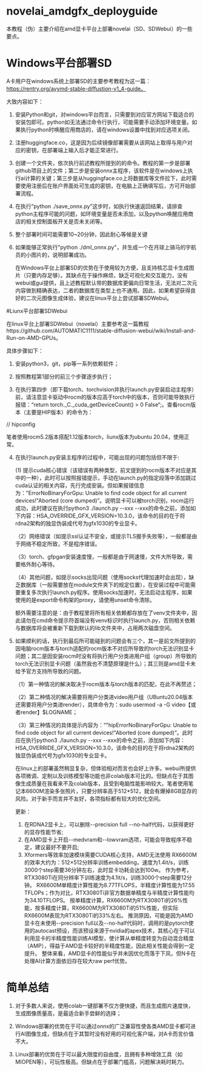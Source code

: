 # novelai_amdgfx_deployguide

本教程（伪）主要介绍在amd显卡平台上部署novelai（SD、SDWebui）的一些要点。

# Windows平台部署SD

A卡用户在windows系统上部署SD的主要参考教程为这一篇：https://rentry.org/ayymd-stable-diffustion-v1_4-guide。

大致内容如下：

1. 安装Python和git，对windows平台而言，只需要到对应官方网站下载适合的安装包即可。python如无法通过命令行执行，可能需要手动添加环境变量。如果执行python时唤醒应用商店的，请在windows设置中找到对应选项关闭。

2. 注册huggingface.co，这是因为后续镜像部署需要从该网站上取得与用户对应的密钥，在部署端上输入后才能正常进行。

3. 创建一个文件夹，依次执行前述教程所提到的的命令。教程的第一步是部署github项目上的文件；第二步是安装onnx主程序，该软件是在windows上执行ai计算的关键；第三步是从huggingface.co上将数据库等文件拉下，此时需要使用注册后在账户界面处可生成的密钥，在电脑上正确填写后，方可开始部署流程。

4. 在执行“python ./save_onnx.py”这步时，如执行快速返回结果，请排查python主程序可能的问题，如环境变量是否未添加，以及python唤醒应用商店的相关控制面板开关是否未关闭等。

5. 整个部署时间可能需要10~20分钟，因此耐心等候是关键

6. 如果能够正常执行"python ./dml_onnx.py"，并生成一个在月球上骑马的宇航员的小图片的，说明部署成功。

   在Windows平台上部署SD的优势在于使用较为方便，且支持核芯显卡生成图片（只要内存足够）。其缺点在于操作麻烦，缺乏可视化和交互能力，没有webui或gui提供，且上述教程默认带的数据库更偏向日常生活，无法对二次元内容做到精确表达，二者的数据库在类型上也不通用。因此，如果希望获得良好的二次元图像生成体验，建议在linux平台上尝试部署SDWebui。

#Liunx平台部署SDWebui

在linux平台上部署SDWebui（novelai）主要参考这一篇教程https://github.com/AUTOMATIC1111/stable-diffusion-webui/wiki/Install-and-Run-on-AMD-GPUs。

具体步骤如下：

1. 安装python3，git，pip等一系列依赖软件；

2. 按照教程第1部分的前三个步骤逐步执行；

3. 在执行第四步（即下载torch、torchvision并执行launch.py安装启动主程序）前，请注意显卡驱动中rocm的版本应高于torch中的版本，否则可能导致执行报错：“return torch._C._cuda_getDeviceCount() > 0 False“;。查看rocm版本（主要是HIP版本）的命令为：

// hipconfig

笔者使用rocm5.2版本搭配1.12版本torch，liunx版本为ubuntu 20.04，使用正常。

4. 在执行launch.py安装主程序的过程中，可能出现的问题包括但不限于:
  
    (1) 提示cuda核心错误（该错误有两种类型，前文提到的rocm版本不对应是其中的一种），此时可以按照报错提示，手动在launch.py的指定段落中添加跳过cuda认证的相关内容，先行完成安装。但如果报错信息为：”ErrorNoBinaryForGpu: Unable to find code object for all current devices!"Aborted (core dumped)”。说明显卡可以被torch识别，rocm运行成功，此时建议在执行python3 ./launch.py --xxx --xxx的命令之前，添加如下内容：HSA_OVERRIDE_GFX_VERSION=10.3.0，该命令的目的在于将rdna2架构的独显伪装成代号为gfx1030的专业显卡。
   
   （2）网络错误（如提示ssl认证不安全，或提示TLS握手失败等），一般都是由于网络不稳定所致，不是程序错误。
   
   （3）torch、gfpgan安装速度慢，一般都是由于网速慢，文件大所导致，需要格外耐心等待。
   
   （4）其他问题，如提示socks出现问题（使用socks代理加速时会出现），缺乏数据库（一般需要放在module文件夹下的规定位置），在安装过程中可能需要重复多次执行launch.py程序。使用socks加速时，无法启动主程序，如果使用的是export命令构架的proxy，请使用unset命令清除。
  
    额外需要注意的是：由于教程里将所有相关依赖都存放在了venv文件夹中，因此请勿在cmd命令提示符首端没有venv标识时执行launch.py，否则相关依赖与数据库将会被重新下载到默认的lib文件夹中，占用两次磁盘空间。

5. 如果顺利的话，执行到最后所可能碰到的问题会有三个，其一是前文所提到的因电脑rocm版本与torch适配的rocm版本不对应所导致的torch无法识别显卡问题；其二是因安装rocm时没有将执行用户分类进用户组（group）所导致的torch无法识别显卡问题（虽然我也不清楚原理是什么）；其三则是amd显卡未给予官方支持所导致的问题。
  
   （1）第一种情况的解决取决于rocm版本与torch版本的匹配，在此不再赘述；
    
   （2）第二种情况的解决需要将用户分类进video用户组（UBuntu20.04版本还需要将用户分类进render），具体命令为：sudo usermod -a -G video【或者render】$LOGNAME；
   
   （3）第三种情况的具体提示内容为：“"hipErrorNoBinaryForGpu: Unable to find code object for all current devices!"Aborted (core dumped)”。此时应在执行python3 ./launch.py --xxx --xxx的命令之前，添加如下内容：HSA_OVERRIDE_GFX_VERSION=10.3.0，该命令的目的在于将rdna2架构的独显伪装成代号为gfx1030的专业显卡。

    在linux上的部署虽然稍显复杂，但体验相对而言也会好上许多。webui所提供各项微调、定制以及训练模型等功能也非colab版本可比的。但缺点在于其图像生成质量在我看来不及colab版本，且受到电脑性能影响较大。笔者使用笔记本6600M渲染多张照片，只要分辨率高于512*512，就会有爆掉8GB显存的风险。对于新手而言并不友好，各项指标都有较大的优化空间。
    
    更新：
   
    1. 在RDNA2显卡上，可以删除--precision full --no-half代码，以获得更好的显存性能节省;
    2. 在AMD显卡上开启--medvram和--lowvram选项，可能会导致程序不稳定，建议最好不要开启;
    3. Xformers等效率加速模块需要CUDA核心支持，AMD无法使用
    RX6600M的效率大约为：512×512分辨率训练embedding，速度为1.4it/s，训练3000个step需要36分钟左右，此时显卡功耗会达到100w。
    作为参考，RTX3080Ti在同分辨率下训练速度为4.1it/s，训练3000个step需要12分钟。
    RX6600M单精度计算性能为8.77TFLOPS，半精度计算性能为17.55 TFLOPs；作为对比，RTX3080Ti非官方数据单精度与半精度计算性能均为34.10TFLOPS。
    按单精度计算，RX6600M为RTX3080Ti的26%性能，按多精度计算，RX6600M为RTX3080Ti的51%性能，但实际RX6600M表现为RTX3080Ti的33%左右。
    推测原因，可能是因为AMD显卡在未使用--precision full以及--no-half代码时，调用的是pytorch使用的autocast预设，而该预设来源于nvidia的apex技术，其核心在于可以利用显卡的半精度性能训练AI模型，使计算从单精度转变为自动混合精度（AMP），得益于AMD显卡较好的半精度性能，因此相关性能会得到一定提升。
    整体来看，AMD显卡的性能似乎并未因优化而落于下风，但N卡在处理AI计算方面依旧存在较大raw perf优势。

# 简单总结

1. 对于多数人来说，使用colab一键部署不仅方便快捷，而且生成图片速度快，生成图像质量高，是最适合新手尝鲜的选择；

2. Windows部署的优势在于可以通过onnx的广泛兼容性使各类AMD显卡都可进行AI图像生成，但缺点在于其暂时没有好用的可视化客户端，对A卡而言价值不大。

3. Linux部署的优势在于可以最大限度的自由度，且拥有多种增效工具（如MIOPEN等），可玩性极高。但缺点在于部署门槛高，问题解决耗时耗力。
